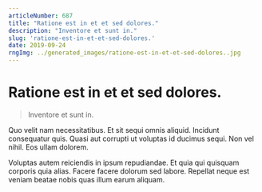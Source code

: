 ```yaml
---
articleNumber: 687
title: "Ratione est in et et sed dolores."
description: "Inventore et sunt in."
slug: 'ratione-est-in-et-et-sed-dolores.'
date: 2019-09-24
rngImg: ../generated_images/ratione-est-in-et-et-sed-dolores..jpg
---
```


# Ratione est in et et sed dolores.

> Inventore et sunt in.

Quo velit nam necessitatibus. Et sit sequi omnis aliquid. Incidunt consequatur quis. Quasi aut corrupti ut voluptas id ducimus sequi. Non vel nihil. Eos ullam dolorem.
 Voluptas autem reiciendis in ipsum repudiandae. Et quia qui quisquam corporis quia alias. Facere facere dolorum sed labore. Repellat neque est veniam beatae nobis quas illum earum aliquam.

